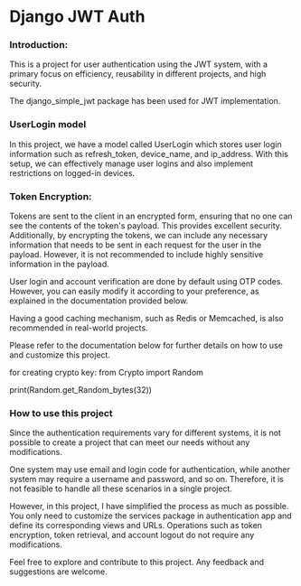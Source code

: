 # Django JWT Auth

<div>

<h3>Introduction:</h3>

This is a project for user authentication using the JWT system, with a primary focus on efficiency, reusability in different
projects, and high security.

The django_simple_jwt package has been used for JWT implementation.

<h3>UserLogin model</h3>
In this project, we have a model called UserLogin which stores user login information such as refresh_token,
device_name, and ip_address. With this setup, we can effectively manage user logins and also implement restrictions
on logged-in devices.

<h3>Token Encryption:</h3>

Tokens are sent to the client in an encrypted form, ensuring that no one can see the contents of the token's payload.
This provides excellent security. Additionally, by encrypting the tokens, we can include any necessary information
that needs to be sent in each request for the user in the payload. However, it is not recommended to include highly
sensitive information in the payload.

User login and account verification are done by default using OTP codes. However, you can easily modify it according
to your preference, as explained in the documentation provided below.

Having a good caching mechanism, such as Redis or Memcached, is also recommended in real-world projects.

Please refer to the documentation below for further details on how to use and customize this project.

for creating crypto key:
from Crypto import Random

print(Random.get_Random_bytes(32))

<h3>How to use this project</h3>
Since the authentication requirements vary for different systems, it is not possible to create a project that can meet
our needs without any modifications.

One system may use email and login code for authentication, while another system may require a username and password,
and so on. Therefore, it is not feasible to handle all these scenarios in a single project.

However, in this project, I have simplified the process as much as possible. You only need to customize the services package in authentication app
and define its corresponding views and URLs.
Operations such as token encryption, token retrieval, and account logout do not require any modifications.

Feel free to explore and contribute to this project. Any feedback and suggestions are welcome.
</div>
